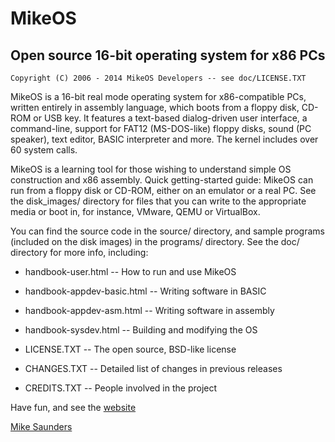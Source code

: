 MikeOS
======

Open source 16-bit operating system for x86 PCs
-----------------------------------------------

```
Copyright (C) 2006 - 2014 MikeOS Developers -- see doc/LICENSE.TXT
```

MikeOS is a 16-bit real mode operating system for x86-compatible PCs, 
written entirely in assembly language, which boots from a floppy disk,
CD-ROM or USB key. It features a text-based dialog-driven user
interface, a command-line, support for FAT12 (MS-DOS-like) floppy
disks, sound (PC speaker), text editor, BASIC interpreter and more.
The kernel includes over 60 system calls.

MikeOS is a learning tool for those wishing to understand simple OS 
construction and x86 assembly. Quick getting-started guide: MikeOS can 
run from a floppy disk or CD-ROM, either on an emulator or a real PC. 
See the disk_images/ directory for files that you can write to the 
appropriate media or boot in, for instance, VMware, QEMU or VirtualBox.

You can find the source code in the source/ directory, and sample 
programs (included on the disk images) in the programs/ directory.
See the doc/ directory for more info, including:

- handbook-user.html -- How to run and use MikeOS

- handbook-appdev-basic.html -- Writing software in BASIC
- handbook-appdev-asm.html -- Writing software in assembly
- handbook-sysdev.html -- Building and modifying the OS

- LICENSE.TXT -- The open source, BSD-like license
- CHANGES.TXT -- Detailed list of changes in previous releases
- CREDITS.TXT -- People involved in the project

Have fun, and see the [website](http://mikeos.sourceforge.net)

[Mike Saunders](mailto:okachi@gmail.com)

